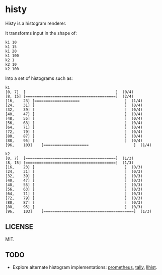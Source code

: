 # histy

Histy is a histogram renderer.

It transforms input in the shape of:

```
k1 10
k1 15
k1 20
k1 100
k2 1
k2 10
k2 100
```

Into a set of histograms such as:

```
k1
[0,	7]	[                                        ]	(0/4)
[8,	15]	[========================================]	(2/4)
[16,	23]	[====================                    ]	(1/4)
[24,	31]	[                                        ]	(0/4)
[32,	39]	[                                        ]	(0/4)
[40,	47]	[                                        ]	(0/4)
[48,	55]	[                                        ]	(0/4)
[56,	63]	[                                        ]	(0/4)
[64,	71]	[                                        ]	(0/4)
[72,	79]	[                                        ]	(0/4)
[80,	87]	[                                        ]	(0/4)
[88,	95]	[                                        ]	(0/4)
[96,	103]	[====================                    ]	(1/4)

k2
[0,	7]	[========================================]	(1/3)
[8,	15]	[========================================]	(1/3)
[16,	23]	[                                        ]	(0/3)
[24,	31]	[                                        ]	(0/3)
[32,	39]	[                                        ]	(0/3)
[40,	47]	[                                        ]	(0/3)
[48,	55]	[                                        ]	(0/3)
[56,	63]	[                                        ]	(0/3)
[64,	71]	[                                        ]	(0/3)
[72,	79]	[                                        ]	(0/3)
[80,	87]	[                                        ]	(0/3)
[88,	95]	[                                        ]	(0/3)
[96,	103]	[========================================]	(1/3)
```

## LICENSE

MIT.

## TODO

* Explore alternate histogram implementations: [prometheus](https://github.com/prometheus/client_golang/blob/master/prometheus/histogram.go), [tally](https://github.com/uber-go/tally/blob/master/histogram.go), [llhist](https://github.com/circonus-labs/circonusllhist).
